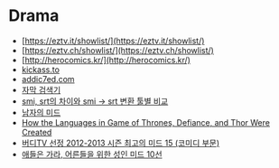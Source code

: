 Drama
=====
* [https://eztv.it/showlist/](https://eztv.it/showlist/)
* [https://eztv.ch/showlist/](https://eztv.ch/showlist/)
* [http://herocomics.kr/](http://herocomics.kr/)
* [kickass.to](kickass.to)
* [addic7ed.com](addic7ed.com)
* [자막 검색기](http://22min.com/)
* [smi, srt의 차이와 smi -> srt 변환 툴별 비교](http://hepaticboy.tistory.com/135)
* [남자의 미드](http://media.daum.net/life/living/tips/newsview?newsId=20141212155625645)
* [How the Languages in Game of Thrones, Defiance, and Thor Were Created](http://nautil.us/blog/how-the-languages-in-game-of-thrones-defiance-and-thor-were-created)
* [버디TV 선정 2012-2013 시즌 최고의 미드 15 (코미디 부문)](http://tvshowdictionary.tistory.com/777)
* [애들은 가라, 어른들을 위한 성인 미드 10선](http://m.movie.daum.net/m/magazine/film/detail.daum?thecutId=20249)